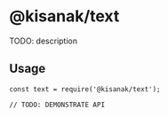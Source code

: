 # @kisanak/text

TODO: description

## Usage

```
const text = require('@kisanak/text');

// TODO: DEMONSTRATE API
```
